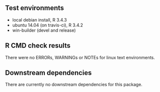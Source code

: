 ## Test environments
* local debian install, R 3.4.3
* ubuntu 14.04 (on travis-ci), R 3.4.2
* win-builder (devel and release)

## R CMD check results
There were no ERRORs, WARNINGs or NOTEs for linux text environments.

## Downstream dependencies
There are currently no downstream dependencies for this package.
